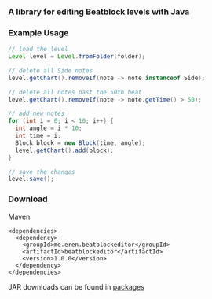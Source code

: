 ### A library for editing Beatblock levels with Java

### Example Usage
```java
// load the level
Level level = Level.fromFolder(folder);

// delete all Side notes
level.getChart().removeIf(note -> note instanceof Side);

// delete all notes past the 50th beat
level.getChart().removeIf(note -> note.getTime() > 50);

// add new notes
for (int i = 0; i < 10; i++) {
  int angle = i * 10;
  int time = i;
  Block block = new Block(time, angle);
  level.getChart().add(block);
}

// save the changes
level.save();
```

### Download
Maven
```
<dependencies>
  <dependency>
    <groupId>me.eren.beatblockeditor</groupId>
    <artifactId>beatblockeditor</artifactId>
    <version>1.0.0</version>
  </dependency>
</dependencies>
```
JAR downloads can be found in [packages](https://github.com/erenkarakal/BeatblockEditor/packages/2353027)
